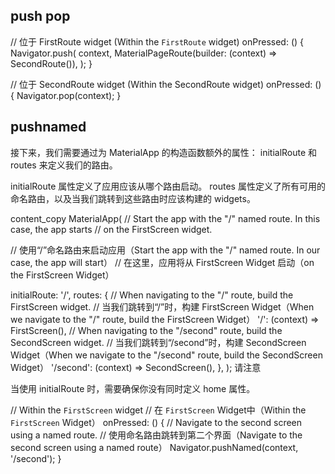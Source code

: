 ## push pop
// 位于 FirstRoute widget (Within the `FirstRoute` widget)
onPressed: () {
  Navigator.push(
    context,
    MaterialPageRoute(builder: (context) => SecondRoute()),
  );
}

// 位于 SecondRoute widget (Within the SecondRoute widget)
onPressed: () {
  Navigator.pop(context);
}

## pushnamed
接下来，我们需要通过为 MaterialApp 的构造函数额外的属性： initialRoute 和 routes 来定义我们的路由。

initialRoute 属性定义了应用应该从哪个路由启动。 routes 属性定义了所有可用的命名路由，以及当我们跳转到这些路由时应该构建的 widgets。

content_copy
MaterialApp(
  // Start the app with the "/" named route. In this case, the app starts
  // on the FirstScreen widget.
  
  // 使用“/”命名路由来启动应用（Start the app with the "/" named route. In our case, the app will start）
  // 在这里，应用将从 FirstScreen Widget 启动（on the FirstScreen Widget）
  
  initialRoute: '/',
  routes: {
    // When navigating to the "/" route, build the FirstScreen widget.
    // 当我们跳转到“/”时，构建 FirstScreen Widget（When we navigate to the "/" route, build the FirstScreen Widget）
    '/': (context) => FirstScreen(),
    // When navigating to the "/second" route, build the SecondScreen widget.
    // 当我们跳转到“/second”时，构建 SecondScreen Widget（When we navigate to the "/second" route, build the SecondScreen Widget）
    '/second': (context) => SecondScreen(),
  },
);
 请注意

当使用 initialRoute 时，需要确保你没有同时定义 home 属性。

// Within the `FirstScreen` widget
// 在 `FirstScreen` Widget中（Within the `FirstScreen` Widget）
onPressed: () {
  // Navigate to the second screen using a named route.
  // 使用命名路由跳转到第二个界面（Navigate to the second screen using a named route）
  Navigator.pushNamed(context, '/second');
}